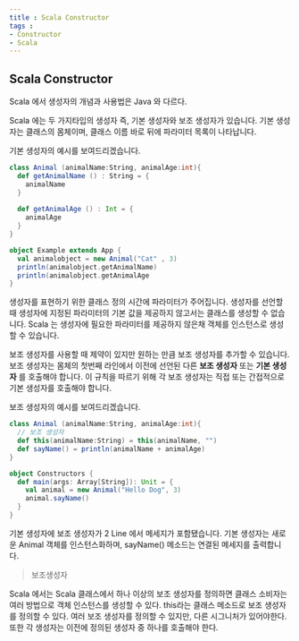 ```yaml
---
title : Scala Constructor
tags :
- Constructor
- Scala
---
```


## Scala Constructor

Scala 에서 생성자의 개념과 사용법은 Java 와 다르다. 

Scala 에는 두 가지타입의 생성자 즉, 기본 생성자와 보조 생성자가 있습니다. 기본 생성자는 클래스의 몸체이며, 클래스 이름 바로 뒤에 파라미터 목록이 나타납니다.

기본 생성자의 예시를 보여드리겠습니다.

```scala
class Animal (animalName:String, animalAge:int){
  def getAnimalName () : String = {
    animalName
  }
  
  def getAnimalAge () : Int = {
    animalAge
  }
}

object Example extends App {
  val animalobject = new Animal("Cat" , 3)
  println(animalobject.getAnimalName)
  println(animalobject.getAnimalAge
}
```

생성자를 표현하기 위한 클래스 정의 시간에 파라미터가 주어집니다. 생성자를 선언할 때 생성자에 지정된 파라미터의 기본 값을 제공하지 않고서는 클래스를 생성할 수 없습니다. Scala 는 생성자에 필요한 파라미터를 제공하지 않은채 객체를 인스턴스로 생성할 수 있습니다.

보조 생성자를 사용할 때 제약이 있지만 원하는 만큼 보조 생성자를 추가할 수 있습니다. 보조 생성자는 몸체의 첫번째 라인에서 이전에 선언된 다른 **보조 생성자** 또는 **기본 생성자** 를 호출해야 합니다. 이 규칙을 따르기 위해 각 보조 생성자는 직접 또는 간접적으로 기본 생성자를 호출해야 합니다.

보조 생성자의 예시를 보여드리겠습니다.

```scala
class Animal (animalName:String, animalAge:int){
  // 보조 생성자
  def this(animalName:String) = this(animalName, "")
  def sayName() = println(animalName + animalAge)
}

object Constructors {
  def main(args: Array[String]): Unit = {
    val animal = new Animal("Hello Dog", 3)
    animal.sayName()
  }
}
```

기본 생성자에 보조 생성자가 2 Line 에서 메세지가 포함됐습니다. 기본 생성자는 새로운 Animal 객체를 인스턴스화하며, sayName() 메소드는 연결된 메세지를 출력합니다.

> 보조생성자

Scala 에서는 Scala 클래스에서 하나 이상의 보조 생성자를 정의하면 클래스 소비자는 여러 방법으로 객체 인스턴스를 생성할 수 있다. this라는 클래스 메소드로 보조 생성자를 정의할 수 있다. 여러 보조 생성자를 정의할 수 있지만, 다른 시그니처가 있어야한다. 또한 각 생성자는 이전에 정의된 생성자 중 하나를 호출해야 한다.